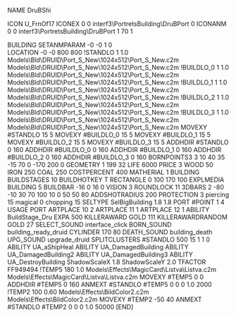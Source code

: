 NAME DruBShi

ICON U_FrnOf17
ICONEX 0 0 interf3\PortretsBuilding\DruBPort 0
ICONANM 0 0 interf3\PortretsBuilding\DruBPort 1 70 1

BUILDING
SETANMPARAM -0 -0 1 0              
LOCATION -0 -0 800 800
!STANDLO      1 1.0 Models\Bld\DRUID\Port_S_New\1024x512\Port_S_New.c2m Models\Bld\DRUID\Port_S_New\1024x512\Port_S_New.c2m
!BUILDLO_0    1 1.0 Models\Bld\DRUID\Port_S_New\1024x512\Port_S_New.c2m Models\Bld\DRUID\Port_S_New\1024x512\Port_S_New.c2m
!BUILDLO_1    1 1.0 Models\Bld\DRUID\Port_S_New\1024x512\Port_S_New.c2m Models\Bld\DRUID\Port_S_New\1024x512\Port_S_New.c2m
!BUILDLO_2    1 1.0 Models\Bld\DRUID\Port_S_New\1024x512\Port_S_New.c2m Models\Bld\DRUID\Port_S_New\1024x512\Port_S_New.c2m
!BUILDLO_3    1 1.0 Models\Bld\DRUID\Port_S_New\1024x512\Port_S_New.c2m Models\Bld\DRUID\Port_S_New\1024x512\Port_S_New.c2m
MOVEXY #STANDLO   15 5
MOVEXY #BUILDLO_0 15 5
MOVEXY #BUILDLO_1 15 5
MOVEXY #BUILDLO_2 15 5
MOVEXY #BUILDLO_3 15 5
ADDHDIR #STANDLO 0 160
ADDHDIR #BUILDLO_0 0 160
ADDHDIR #BUILDLO_1 0 160
ADDHDIR #BUILDLO_2 0 160
ADDHDIR #BUILDLO_3 0 160
BORNPOINTS3 3 10 40 35 -15 70 0 -170 200 0
GEOMETRY 1 199 32
LIFE     6000
PRICE 3 WOOD 50 IRON 250 COAL 250
COSTPERCENT 400
MATHERIAL 1 BUILDING
BUILDSTAGES 10
BUILDHOTKEY T
RECTANGLE    0 100 170 100
EXPLMEDIA BUILDING 5
BUILDBAR -16 0 16 0
VISION 3
ROUNDLOCK 11
3DBARS 2 -80 -10 30 70 100 10 0 50 50 80
ADDSHOTRADIUS 200
PROTECTION 3 piercing 15 magical 0 chopping 15
SELTYPE SelBigBuilding 1.8 1.8
PORT #POINT 1 4
USAGE PORT
ARTPLACE 10 2
ARTPLACE 11 1
ARTPLACE 12 1
ABILITY BuildStage_Dru
EXPA 500
KILLERAWARD             GOLD 111
KILLERAWARDRANDOM       GOLD 27
SELECT_SOUND interface_click
BORN_SOUND building_ready_druid
CYLINDER 170 80
DEATH_SOUND building_death
UPG_SOUND upgrade_druid
SPLITCLUSTERS #STANDLO 500 15 1 1 0
ABILITY UA_aShipHeal
ABILITY UA_DamagedBuilding
ABILITY UA_DamagedBuilding2
ABILITY UA_DamagedBuilding3
ABILITY UA_DestroyBuilding
ShadowScaleX 1.8
ShadowScaleY 2.0
TFACTOR FF949494
!TEMP5 180 1.0 Models\Effects\MagicCard\Listva\Listva.c2m Models\Effects\MagicCard\Listva\Listva.c2m
MOVEXY  #TEMP5 0 0
ADDHDIR #TEMP5 0 160
ANMEXT #STANDLO #TEMP5 0 0 0 1.0 2000
!TEMP2 100 0.60 Models\Effects\BildColor2.c2m Models\Effects\BildColor2.c2m
MOVEXY  #TEMP2 -50 40
ANMEXT #STANDLO #TEMP2 0 0 0 1.0 50000
[END]
